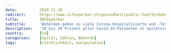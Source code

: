 ```yaml
---
date:          2020-11-20
redirect:      https://www.infosperber.ch/gesundheit/public-health/behoerden-geben-zu-viele-corona-hospitalisierte-und-tote-an/
title:         INFOsperber
subtitle:      'Behörden geben zu viele Corona-Hospitalisierte und -Tote an'
description:   '10 bis 20 Prozent aller Covid-19-Patienten in Spitälern sind nicht wegen Corona im Spital. Genau will es niemand wissen.'
country:       [CH]
categories:    [Spital, Zahlen, Behörde]
tags:          [sterblichkeit, manipulation]
---
```

